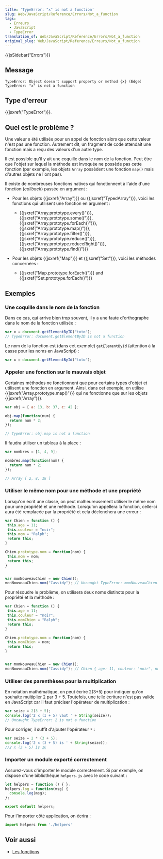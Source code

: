 ```yaml
---
title: 'TypeError: "x" is not a function'
slug: Web/JavaScript/Reference/Errors/Not_a_function
tags:
  - Erreurs
  - JavaScript
  - TypeError
translation_of: Web/JavaScript/Reference/Errors/Not_a_function
original_slug: Web/JavaScript/Reference/Erreurs/Not_a_function
---
```

{{jsSidebar("Errors")}}

## Message

    TypeError: Object doesn't support property or method {x} (Edge)
    TypeError: "x" is not a function

## Type d'erreur

{{jsxref("TypeError")}}.

## Quel est le problème ?

Une valeur a été utilisée pour un appel de fonction alors que cette valeur n'est pas une fonction. Autrement dit, un fragment de code attendait une fonction mais a reçu des valeurs d'un autre type.

Il est possible qu'il y ait une coquille dans le nom de la fonction. Peut être que l'objet sur lequel la méthode est invoquée ne possède pas cette fonction (par exemple, les objets `Array` possèdent une fonction `map()` mais d'autres objets ne l'ont pas).

Il existe de nombreuses fonctions natives qui fonctionnent à l'aide d'une fonction (_callback_) passée en argument :

- Pour les objets {{jsxref("Array")}} ou {{jsxref("TypedArray")}}, voici les fonctions qui utilisent une fonction en argument :

  - {{jsxref("Array.prototype.every()")}}, {{jsxref("Array.prototype.some()")}}, {{jsxref("Array.prototype.forEach()")}}, {{jsxref("Array.prototype.map()")}}, {{jsxref("Array.prototype.filter()")}},  {{jsxref("Array.prototype.reduce()")}}, {{jsxref("Array.prototype.reduceRight()")}}, {{jsxref("Array.prototype.find()")}}

- Pour les objets {{jsxref("Map")}} et {{jsxref("Set")}}, voici les méthodes concernées :

  - {{jsxref("Map.prototype.forEach()")}} and {{jsxref("Set.prototype.forEach()")}}

## Exemples

### Une coquille dans le nom de la fonction

Dans ce cas, qui arrive bien trop souvent, il y a une faute d'orthographe dans le nom de la fonction utilisée :

```js example-bad
var x = document.getElementByID("toto");
// TypeError: document.getElementByID is not a function
```

Le nom de la fonction est (dans cet exemple) `getElementById` (attention à la casse pour les noms en JavaScript) :

```js example-good
var x = document.getElementById("toto");
```

### Appeler une fonction sur le mauvais objet

Certaines méthodes ne fonctionnent que pour certains types d'objet et utilisent une fonction en argument. Ainsi, dans cet exemple, on utilise {{jsxref("Array.prototype.map()")}} qui ne fonctionne que sur les objets {{jsxref("Array")}}.

```js example-bad
var obj = { a: 13, b: 37, c: 42 };

obj.map(function(num) {
  return num * 2;
});

// TypeError: obj.map is not a function
```

Il faudra utiliser un tableau à la place :

```js example-good
var nombres = [1, 4, 9];

nombres.map(function(num) {
  return num * 2;
});

// Array [ 2, 8, 18 ]
```

### Utiliser le même nom pour une méthode et une propriété

Lorsqu'on écrit une classe, on peut malheureusement utiliser le même nom pour une propriété et une méthode. Lorsqu'on appellera la fonction, celle-ci aura été remplacée par la propriété et cela déclenchera une erreur :

```js example-bad
var Chien = function () {
 this.age = 11;
 this.couleur = "noir";
 this.nom = "Ralph";
 return this;
}

Chien.prototype.nom = function(nom) {
 this.nom = nom;
 return this;
}


var monNouveauChien = new Chien();
monNouveauChien.nom("Cassidy"); // Uncaught TypeError: monNouveauChien.nom is not a function
```

Pour résoudre le problème, on utilisera deux noms distincts pour la propriété et la méthode :

```js example-good
var Chien = function () {
 this.age = 11;
 this.couleur = "noir";
 this.nomChien = "Ralph";
 return this;
}

Chien.prototype.nom = function(nom) {
 this.nomChien = nom;
 return this;
}


var monNouveauChien = new Chien();
monNouveauChien.nom("Cassidy"); // Chien { age: 11, couleur: "noir", nomChien: "Cassidy" }
```

### Utiliser des parenthèses pour la multiplication

En notation mathématique, on peut écrire 2(3+5) pour indiquer qu'on souhaite multiplier 2 par 3 + 5. Toutefois, une telle écriture n'est pas valide en JavaScript car il faut préciser l'opérateur de multiplication :

```js example-bad
var seize = 2(3 + 5);
console.log('2 x (3 + 5) vaut ' + String(seize));
// Uncaught TypeError: 2 is not a function
```

Pour corriger, il suffit d'ajouter l'opérateur `*` :

```js example-good
var seize = 2 * (3 + 5);
console.log('2 x (3 + 5) is ' + String(seize));
//2 x (3 + 5) is 16
```

### Importer un module exporté correctement

Assurez-vous d'importer le module correctement. Si par exemple, on dispose d'une bibliothèque `helpers.js` avec le code suivant :

```js
let helpers = function () { };
helpers.log = function(msg) {
  console.log(msg);
};

export default helpers;
```

Pour l'importer côté application, on écrira :

```js
import helpers from './helpers'
```

## Voir aussi

- [Les fonctions](/fr/docs/Web/JavaScript/Reference/Fonctions)
